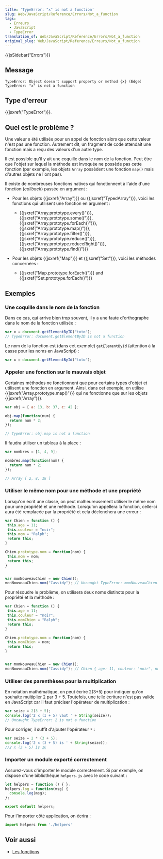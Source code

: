 ```yaml
---
title: 'TypeError: "x" is not a function'
slug: Web/JavaScript/Reference/Errors/Not_a_function
tags:
  - Erreurs
  - JavaScript
  - TypeError
translation_of: Web/JavaScript/Reference/Errors/Not_a_function
original_slug: Web/JavaScript/Reference/Erreurs/Not_a_function
---
```

{{jsSidebar("Errors")}}

## Message

    TypeError: Object doesn't support property or method {x} (Edge)
    TypeError: "x" is not a function

## Type d'erreur

{{jsxref("TypeError")}}.

## Quel est le problème ?

Une valeur a été utilisée pour un appel de fonction alors que cette valeur n'est pas une fonction. Autrement dit, un fragment de code attendait une fonction mais a reçu des valeurs d'un autre type.

Il est possible qu'il y ait une coquille dans le nom de la fonction. Peut être que l'objet sur lequel la méthode est invoquée ne possède pas cette fonction (par exemple, les objets `Array` possèdent une fonction `map()` mais d'autres objets ne l'ont pas).

Il existe de nombreuses fonctions natives qui fonctionnent à l'aide d'une fonction (_callback_) passée en argument :

- Pour les objets {{jsxref("Array")}} ou {{jsxref("TypedArray")}}, voici les fonctions qui utilisent une fonction en argument :

  - {{jsxref("Array.prototype.every()")}}, {{jsxref("Array.prototype.some()")}}, {{jsxref("Array.prototype.forEach()")}}, {{jsxref("Array.prototype.map()")}}, {{jsxref("Array.prototype.filter()")}},  {{jsxref("Array.prototype.reduce()")}}, {{jsxref("Array.prototype.reduceRight()")}}, {{jsxref("Array.prototype.find()")}}

- Pour les objets {{jsxref("Map")}} et {{jsxref("Set")}}, voici les méthodes concernées :

  - {{jsxref("Map.prototype.forEach()")}} and {{jsxref("Set.prototype.forEach()")}}

## Exemples

### Une coquille dans le nom de la fonction

Dans ce cas, qui arrive bien trop souvent, il y a une faute d'orthographe dans le nom de la fonction utilisée :

```js example-bad
var x = document.getElementByID("toto");
// TypeError: document.getElementByID is not a function
```

Le nom de la fonction est (dans cet exemple) `getElementById` (attention à la casse pour les noms en JavaScript) :

```js example-good
var x = document.getElementById("toto");
```

### Appeler une fonction sur le mauvais objet

Certaines méthodes ne fonctionnent que pour certains types d'objet et utilisent une fonction en argument. Ainsi, dans cet exemple, on utilise {{jsxref("Array.prototype.map()")}} qui ne fonctionne que sur les objets {{jsxref("Array")}}.

```js example-bad
var obj = { a: 13, b: 37, c: 42 };

obj.map(function(num) {
  return num * 2;
});

// TypeError: obj.map is not a function
```

Il faudra utiliser un tableau à la place :

```js example-good
var nombres = [1, 4, 9];

nombres.map(function(num) {
  return num * 2;
});

// Array [ 2, 8, 18 ]
```

### Utiliser le même nom pour une méthode et une propriété

Lorsqu'on écrit une classe, on peut malheureusement utiliser le même nom pour une propriété et une méthode. Lorsqu'on appellera la fonction, celle-ci aura été remplacée par la propriété et cela déclenchera une erreur :

```js example-bad
var Chien = function () {
 this.age = 11;
 this.couleur = "noir";
 this.nom = "Ralph";
 return this;
}

Chien.prototype.nom = function(nom) {
 this.nom = nom;
 return this;
}


var monNouveauChien = new Chien();
monNouveauChien.nom("Cassidy"); // Uncaught TypeError: monNouveauChien.nom is not a function
```

Pour résoudre le problème, on utilisera deux noms distincts pour la propriété et la méthode :

```js example-good
var Chien = function () {
 this.age = 11;
 this.couleur = "noir";
 this.nomChien = "Ralph";
 return this;
}

Chien.prototype.nom = function(nom) {
 this.nomChien = nom;
 return this;
}


var monNouveauChien = new Chien();
monNouveauChien.nom("Cassidy"); // Chien { age: 11, couleur: "noir", nomChien: "Cassidy" }
```

### Utiliser des parenthèses pour la multiplication

En notation mathématique, on peut écrire 2(3+5) pour indiquer qu'on souhaite multiplier 2 par 3 + 5. Toutefois, une telle écriture n'est pas valide en JavaScript car il faut préciser l'opérateur de multiplication :

```js example-bad
var seize = 2(3 + 5);
console.log('2 x (3 + 5) vaut ' + String(seize));
// Uncaught TypeError: 2 is not a function
```

Pour corriger, il suffit d'ajouter l'opérateur `*` :

```js example-good
var seize = 2 * (3 + 5);
console.log('2 x (3 + 5) is ' + String(seize));
//2 x (3 + 5) is 16
```

### Importer un module exporté correctement

Assurez-vous d'importer le module correctement. Si par exemple, on dispose d'une bibliothèque `helpers.js` avec le code suivant :

```js
let helpers = function () { };
helpers.log = function(msg) {
  console.log(msg);
};

export default helpers;
```

Pour l'importer côté application, on écrira :

```js
import helpers from './helpers'
```

## Voir aussi

- [Les fonctions](/fr/docs/Web/JavaScript/Reference/Fonctions)
